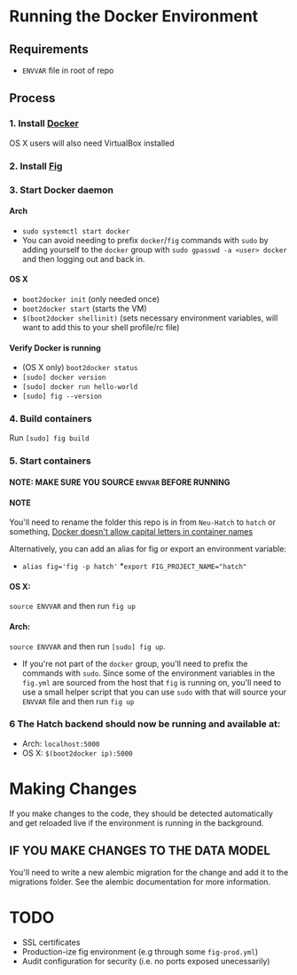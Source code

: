 # Running the Docker Environment

## Requirements

* `ENVVAR` file in root of repo

## Process

### 1. Install [Docker](https://www.docker.com)

OS X users will also need VirtualBox installed

### 2. Install [Fig](http://www.fig.sh)

### 3. Start Docker daemon

#### Arch
* `sudo systemctl start docker`
* You can avoid needing to prefix `docker`/`fig` commands with `sudo`
by adding yourself to the `docker` group with `sudo gpasswd -a <user> docker`
and then logging out and back in.

#### OS X
* `boot2docker init` (only needed once)
* `boot2docker start` (starts the VM)
* `$(boot2docker shellinit)` (sets necessary environment variables, will
want to add this to your shell profile/rc file)

#### Verify Docker is running

* (OS X only) `boot2docker status`
* `[sudo] docker version`
* `[sudo] docker run hello-world`
* `[sudo] fig --version`

### 4. Build containers

Run `[sudo] fig build`

### 5. Start containers

#### NOTE: MAKE SURE YOU SOURCE `ENVVAR` BEFORE RUNNING 

#### NOTE

You'll need to rename the folder this repo is in from `Neu-Hatch`
to `hatch` or something, [Docker doesn't allow capital letters in container
names](https://github.com/docker/fig/issues/655)

Alternatively, you can add an alias for fig or export an environment variable:
* `alias fig='fig -p hatch'`
*`export FIG_PROJECT_NAME="hatch"`

#### OS X:

`source ENVVAR` and then run `fig up`

#### Arch:
`source ENVVAR` and then run `[sudo] fig up`. 
* If you're not part of the `docker` group, you'll need to prefix the
commands with `sudo`. Since some of the environment variables in the
`fig.yml` are sourced from the host that `fig` is running on, you'll
need to use a small helper script that you can use `sudo` with that
will source your `ENVVAR` file and then run `fig up`

### 6 The Hatch backend should now be running and available at:

* Arch: `localhost:5000`
* OS X: `$(boot2docker ip):5000`

# Making Changes

If you make changes to the code, they should be detected automatically
and get reloaded live if the environment is running in the background.

## IF YOU MAKE CHANGES TO THE DATA MODEL

You'll need to write a new alembic migration for the change and add it to
the migrations folder. See the alembic documentation for more information.

# TODO
* SSL certificates
* Production-ize fig environment (e.g through some `fig-prod.yml`)
* Audit configuration for security (i.e. no ports exposed unecessarily)
